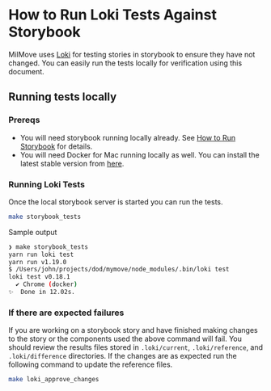 # How to Run Loki Tests Against Storybook

MilMove uses [Loki](https://loki.js.org/) for testing stories in storybook to ensure they have not changed. You can easily run the tests locally for verification using this document.

## Running tests locally

### Prereqs

* You will need storybook running locally already. See [How to Run Storybook](docs/how-to/run-storybook.md) for details.
* You will need Docker for Mac running locally as well. You can install the latest stable version from [here](https://download.docker.com/mac/stable/Docker.dmg).

### Running Loki Tests

Once the local storybook server is started you can run the tests.

```sh
make storybook_tests
```

Sample output

```sh
❯ make storybook_tests
yarn run loki test
yarn run v1.19.0
$ /Users/john/projects/dod/mymove/node_modules/.bin/loki test
loki test v0.18.1
  ✔ Chrome (docker)
✨  Done in 12.02s.
```

### If there are expected failures

If you are working on a storybook story and have finished making changes to the story or the components used the above command will fail. You should review the results files stored in `.loki/current`, `.loki/reference`, and `.loki/difference` directories. If the changes are as expected run the following command to update the reference files.

```sh
make loki_approve_changes
```
